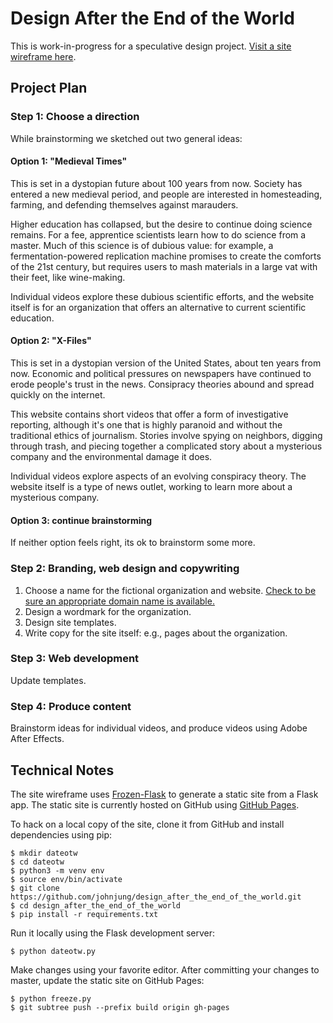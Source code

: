 # Design After the End of the World

This is work-in-progress for a speculative design project. [Visit a site wireframe here](https://johnjung.github.io/design_after_the_end_of_the_world/). 

## Project Plan

### Step 1: Choose a direction

While brainstorming we sketched out two general ideas:

#### Option 1: "Medieval Times"

This is set in a dystopian future about 100 years from now. Society has entered a new medieval period, and people are interested in homesteading, farming, and defending themselves against marauders.

Higher education has collapsed, but the desire to continue doing science remains. For a fee, apprentice scientists learn how to do science from a master. Much of this science is of dubious value: for example, a fermentation-powered replication machine promises to create the comforts of the 21st century, but requires users to mash materials in a large vat with their feet, like wine-making.

Individual videos explore these dubious scientific efforts, and the website itself is for an organization that offers an alternative to current scientific education. 

#### Option 2: "X-Files"

This is set in a dystopian version of the United States, about ten years from now. Economic and political pressures on newspapers have continued to erode people's trust in the news. Consipracy theories abound and spread quickly on the internet.

This website contains short videos that offer a form of investigative reporting, although it's one that is highly paranoid and without the traditional ethics of journalism. Stories involve spying on neighbors, digging through trash, and piecing together a complicated story about a mysterious company and the environmental damage it does.

Individual videos explore aspects of an evolving conspiracy theory. The website itself is a type of news outlet, working to learn more about a mysterious company.

#### Option 3: continue brainstorming

If neither option feels right, its ok to brainstorm some more.

### Step 2: Branding, web design and copywriting

1. Choose a name for the fictional organization and website. [Check to be sure an appropriate domain name is available.](https://www.domain.com)
2. Design a wordmark for the organization.
3. Design site templates. 
4. Write copy for the site itself: e.g., pages about the organization.

### Step 3: Web development

Update templates.

### Step 4: Produce content

Brainstorm ideas for individual videos, and produce videos using Adobe After Effects. 

## Technical Notes

The site wireframe uses [Frozen-Flask](https://pythonhosted.org/Frozen-Flask/) to
generate a static site from a Flask app. The static site is currently hosted on
GitHub using [GitHub Pages](https://pages.github.com/).

To hack on a local copy of the site, clone it from GitHub and install dependencies using pip:

```console
$ mkdir dateotw
$ cd dateotw
$ python3 -m venv env
$ source env/bin/activate
$ git clone https://github.com/johnjung/design_after_the_end_of_the_world.git
$ cd design_after_the_end_of_the_world
$ pip install -r requirements.txt
```

Run it locally using the Flask development server:

```console
$ python dateotw.py
```

Make changes using your favorite editor. After committing your changes to
master, update the static site on GitHub Pages:

```console
$ python freeze.py
$ git subtree push --prefix build origin gh-pages
```
